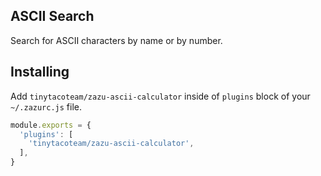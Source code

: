 ## ASCII Search

Search for ASCII characters by name or by number.

## Installing

Add `tinytacoteam/zazu-ascii-calculator` inside of `plugins` block of your  `~/.zazurc.js` file.

~~~ javascript
module.exports = {
  'plugins': [
    'tinytacoteam/zazu-ascii-calculator',
  ],
}
~~~

